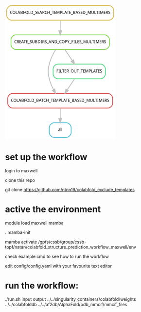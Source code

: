 ![Workflow DAG](dag.png)
# set up the workflow
login to maxwell

clone this repo

git clone https://github.com/ntnn19/colabfold_exclude_templates

# active the environment

module load maxwell mamba

. mamba-init

mamba activate /gpfs/cssb/group/cssb-topf/natan/colabfold_structure_prediction_workflow_maxwell/env

check example.cmd to see how to run the workflow

edit config/config.yaml with your favourite text editor

# run the workflow:

./run.sh input output ../../singularity_containers/colabfold/weights ../../colabfolddb ../../af2db/AlphaFold/pdb_mmcif/mmcif_files
